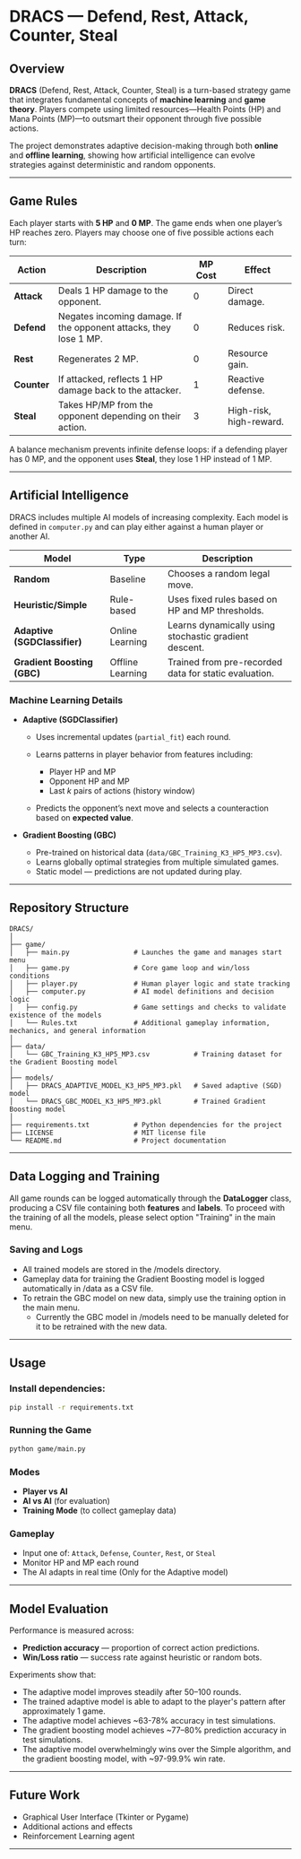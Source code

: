 # DRACS — Defend, Rest, Attack, Counter, Steal

## Overview

**DRACS** (Defend, Rest, Attack, Counter, Steal) is a turn-based strategy game that integrates fundamental concepts of **machine learning** and **game theory**.
Players compete using limited resources—Health Points (HP) and Mana Points (MP)—to outsmart their opponent through five possible actions.

The project demonstrates adaptive decision-making through both **online** and **offline learning**, showing how artificial intelligence can evolve strategies against deterministic and random opponents.

---

## Game Rules

Each player starts with **5 HP** and **0 MP**. The game ends when one player’s HP reaches zero.
Players may choose one of five possible actions each turn:

| Action      | Description                                                       | MP Cost | Effect                  |
| ----------- | ----------------------------------------------------------------- | ------- | ----------------------- |
| **Attack**  | Deals 1 HP damage to the opponent.                                | 0       | Direct damage.          |
| **Defend**  | Negates incoming damage. If the opponent attacks, they lose 1 MP. | 0       | Reduces risk.           |
| **Rest**    | Regenerates 2 MP.                                                 | 0       | Resource gain.          |
| **Counter** | If attacked, reflects 1 HP damage back to the attacker.           | 1       | Reactive defense.       |
| **Steal**   | Takes HP/MP from the opponent depending on their action.          | 3       | High-risk, high-reward. |

A balance mechanism prevents infinite defense loops: if a defending player has 0 MP, and the opponent uses **Steal**, they lose 1 HP instead of 1 MP.

---

## Artificial Intelligence

DRACS includes multiple AI models of increasing complexity.
Each model is defined in `computer.py` and can play either against a human player or another AI.

| Model                        | Type             | Description                                           |
| ---------------------------- | ---------------- | ----------------------------------------------------- |
| **Random**                   | Baseline         | Chooses a random legal move.                          |
| **Heuristic/Simple**         | Rule-based       | Uses fixed rules based on HP and MP thresholds.       |
| **Adaptive (SGDClassifier)** | Online Learning  | Learns dynamically using stochastic gradient descent. |
| **Gradient Boosting (GBC)**  | Offline Learning | Trained from pre-recorded data for static evaluation. |

### Machine Learning Details

* **Adaptive (SGDClassifier)**

  * Uses incremental updates (`partial_fit`) each round.
  * Learns patterns in player behavior from features including:

    * Player HP and MP
    * Opponent HP and MP
    * Last *k* pairs of actions (history window)
  * Predicts the opponent’s next move and selects a counteraction based on **expected value**.

* **Gradient Boosting (GBC)**

  * Pre-trained on historical data (`data/GBC_Training_K3_HP5_MP3.csv`).
  * Learns globally optimal strategies from multiple simulated games.
  * Static model — predictions are not updated during play.

---

## Repository Structure

```
DRACS/
│
├── game/
│   ├── main.py                # Launches the game and manages start menu
│   ├── game.py                # Core game loop and win/loss conditions
│   ├── player.py              # Human player logic and state tracking
│   ├── computer.py            # AI model definitions and decision logic
│   ├── config.py              # Game settings and checks to validate existence of the models
│   └── Rules.txt              # Additional gameplay information, mechanics, and general information
│
├── data/
│   └── GBC_Training_K3_HP5_MP3.csv           # Training dataset for the Gradient Boosting model
│
├── models/
│   ├── DRACS_ADAPTIVE_MODEL_K3_HP5_MP3.pkl   # Saved adaptive (SGD) model
│   └── DRACS_GBC_MODEL_K3_HP5_MP3.pkl        # Trained Gradient Boosting model
│
├── requirements.txt           # Python dependencies for the project
├── LICENSE                    # MIT license file
└── README.md                  # Project documentation
```

---

## Data Logging and Training

All game rounds can be logged automatically through the **DataLogger** class, producing a CSV file containing both **features** and **labels**.
To proceed with the training of all the models, please select option "Training" in the main menu.

### Saving and Logs
* All trained models are stored in the /models directory.
* Gameplay data for training the Gradient Boosting model is logged automatically in /data as a CSV file.
* To retrain the GBC model on new data, simply use the training option in the main menu.
  * Currently the GBC model in /models need to be manually deleted for it to be retrained with the new data. 

---

## Usage

### Install dependencies:

```bash
pip install -r requirements.txt
```

### Running the Game

```bash
python game/main.py
```

### Modes

* **Player vs AI**
* **AI vs AI** (for evaluation)
* **Training Mode** (to collect gameplay data)

### Gameplay

* Input one of: `Attack`, `Defense`, `Counter`, `Rest`, or `Steal`
* Monitor HP and MP each round
* The AI adapts in real time (Only for the Adaptive model)

---

## Model Evaluation

Performance is measured across:

* **Prediction accuracy** — proportion of correct action predictions.
* **Win/Loss ratio** — success rate against heuristic or random bots.

Experiments show that:

* The adaptive model improves steadily after 50–100 rounds.
* The trained adaptive model is able to adapt to the player's pattern after approximately 1 game.
* The adaptive model achieves ~63-78% accuracy in test simulations.
* The gradient boosting model achieves ~77–80% prediction accuracy in test simulations.
* The adaptive model overwhelmingly wins over the Simple algorithm, and the gradient boosting model, with ~97-99.9% win rate.

---

## Future Work

* Graphical User Interface (Tkinter or Pygame)
* Additional actions and effects
* Reinforcement Learning agent

---
